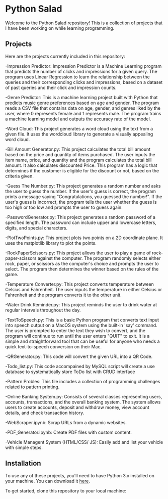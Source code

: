 # Python Salad

Welcome to the Python Salad repository! This is a collection of projects that I have been working on while learning programming.

## Projects

Here are the projects currently included in this repository:

-Impression Predictor:
Impression Predictor is a Machine Learning program that predicts the number of clicks and impressions for a given query. The program uses Linear Regression to learn the relationship between the queries and their corresponding clicks and impressions, based on a dataset of past queries and their click and impression counts.

-Genre Predictor:
This is a machine learning project built with Python that predicts music genre preferences based on age and gender. The program reads a CSV file that contains data on age, gender, and genres liked by the user, where 0 represents female and 1 represents male. The program trains a machine learning model and outputs the accuracy rate of the model.

-Word Cloud: 
This project generates a word cloud using the text from a given file. 
It uses the wordcloud library to generate a visually appealing word cloud. 

-Bill Amount Generator.py: 
This project calculates the total bill amount based on the price and quantity of items purchased. 
The user inputs the item name, price, and quantity and the program calculates the total bill amount. 
It also calculates discounted Price. This program has a logic that determines if the customer is eligible for the discount or not, 
based on the criteria given. 

-Guess The Number.py: 
This project generates a random number and asks the user to guess the number. 
If the user's guess is correct, the program prints a message saying "Congratulations, you guessed the number!". 
If the user's guess is incorrect, the program tells the user whether the guess is too high or too low and prompts the user to guess again. 

-PasswordGenerator.py: 
This project generates a random password of a specified length. 
The password can include upper and lowercase letters, digits, and special characters. 

-PlotTwoPoints.py: 
This project plots two points on a 2D coordinate plane. It uses the matplotlib library to plot the points. 

-RockPaperScissors.py: 
This project allows the user to play a game of rock-paper-scissors against the computer. 
The program randomly selects either rock, paper, or scissors as the computer's choice and prompts the user to select. 
The program then determines the winner based on the rules of the game. 

-Temperature Converter.py: 
This project converts temperature between Celsius and Fahrenheit. 
The user inputs the temperature in either Celsius or Fahrenheit and the program converts it to the other unit. 

-Water Drink Reminder.py: 
This project reminds the user to drink water at regular intervals throughout the day.  

-TextToSpeech.py:
This is a basic Python program that converts text input into speech output on a MacOS system using the built-in 'say' command. The user is prompted to enter the text they wish to convert, and the program will continue to run until the user enters "QUIT" to exit. It is a simple and straightforward tool that can be useful for anyone who needs a quick text-to-speech conversion on their Mac.

-QRGenerator.py:
This code will convert the given URL into a QR Code. 

-Todo_list.py:
This code accompained by MySQL script will create a use database to systematically store ToDo list with CRUD interface

-Pattern Probles:
This file includes a collection of programming challenges related to pattern printing.

-Online Banking System.py:
Consists of several classes representing users, accounts, transactions, and the overall banking system. The system allows users to create accounts, deposit and withdraw money, view account details, and check transaction history.

-WebScraper.ipynb:
Scrap URLs from a dynamic websites.

-PDF_Generator.ipynb:
Create PDF files with custom content.

-Vehicle Managent System (HTML/CSS/ JS):
Easily add and list your vehicle with simple steps.

## Installation

To use any of these projects, you'll need to have Python 3.x installed on your machine. You can download it [here](https://www.python.org/downloads/).

To get started, clone this repository to your local machine:

